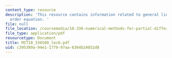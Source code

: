 ```yaml
---
content_type: resource
description: 'This resource contains information related to general linear second
  order equation. '
file: null
file_location: /coursemedia/18-336-numerical-methods-for-partial-differential-equations-spring-2009/c395389a94e1177997aa6364b24852d8_MIT18_336S09_lec6.pdf
file_type: application/pdf
resourcetype: Document
title: MIT18_336S09_lec6.pdf
uid: c395389a-94e1-1779-97aa-6364b24852d8
---
```

